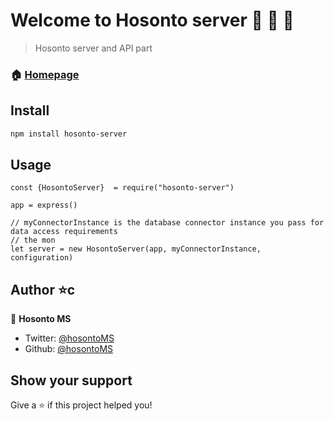 # Welcome to Hosonto server 🎉 🧡 🧚

> Hosonto server and API part

### 🏠 [Homepage](http://hosonto.com)

## Install

```sh
npm install hosonto-server
```

## Usage

```
const {HosontoServer}  = require("hosonto-server")

app = express()

// myConnectorInstance is the database connector instance you pass for data access requirements
// the mon
let server = new HosontoServer(app, myConnectorInstance, configuration)

```

## Author ⭐c

👤 **Hosonto MS**

- Twitter: [@hosontoMS](https://twitter.com/hosontoMS)
- Github: [@hosontoMS](https://github.com/hosontoMS)

## Show your support

Give a ⭐️ if this project helped you!
